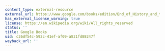```yaml
---
content_type: external-resource
external_url: https://www.google.com/books/edition/End_of_History_and_the_Last_Man/4HQjTGWNfhwC?hl=en&gbpv=1
has_external_license_warning: true
license: https://en.wikipedia.org/wiki/All_rights_reserved
status: ''
title: Google Books
uid: c26df54c-592c-41ef-af09-a821fd88247f
wayback_url: ''
---
```

